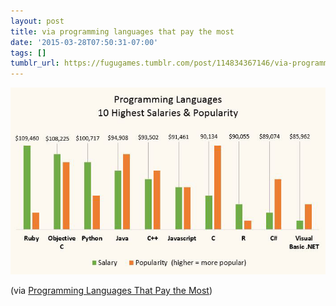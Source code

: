 ```yaml
---
layout: post
title: via programming languages that pay the most
date: '2015-03-28T07:50:31-07:00'
tags: []
tumblr_url: https://fugugames.tumblr.com/post/114834367146/via-programming-languages-that-pay-the-most
---
```

 ![](/tumblr_files/tumblr_nlx7k7uuk31tgne1po1_1280.jpg)  

(via [Programming Languages That Pay the Most](http://www.devbattles.com/en/sand/post-968-Programming+Languages+That+Pay+the+Most#.VRaVZHWixMl.tumblr))

